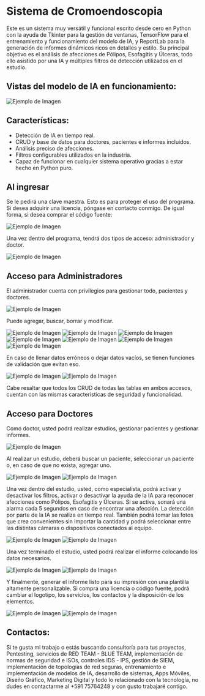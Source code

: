 # Sistema de Cromoendoscopia

Este es un sistema muy versátil y funcional escrito desde cero en Python con la ayuda de Tkinter para la gestión de ventanas, TensorFlow para el entrenamiento y funcionamiento del modelo de IA, y ReportLab para la generación de informes dinámicos ricos en detalles y estilo. Su principal objetivo es el análisis de afecciones de Pólipos, Esofagitis y Úlceras, todo ello asistido por una IA y múltiples filtros de detección utilizados en el estudio.

## Vistas del modelo de IA en funcionamiento:

![Ejemplo de Imagen](imagenes_vista_previa/17.jpg)

## Características:

- Detección de IA en tiempo real.
- CRUD y base de datos para doctores, pacientes e informes incluidos.
- Análisis preciso de afecciones.
- Filtros configurables utilizados en la industria.
- Capaz de funcionar en cualquier sistema operativo gracias a estar hecho en Python puro.

## Al ingresar

Se le pedirá una clave maestra. Esto es para proteger el uso del programa. Si desea adquirir una licencia, póngase en contacto conmigo. De igual forma, si desea comprar el código fuente:

![Ejemplo de Imagen](imagenes_vista_previa/1.jpg)

Una vez dentro del programa, tendrá dos tipos de acceso: administrador y doctor.

![Ejemplo de Imagen](imagenes_vista_previa/2.jpg)

## Acceso para Administradores

El administrador cuenta con privilegios para gestionar todo, pacientes y doctores.

![Ejemplo de Imagen](imagenes_vista_previa/3.jpg)

Puede agregar, buscar, borrar y modificar.

![Ejemplo de Imagen](imagenes_vista_previa/4.jpg)
![Ejemplo de Imagen](imagenes_vista_previa/5.jpg)
![Ejemplo de Imagen](imagenes_vista_previa/6.jpg)
![Ejemplo de Imagen](imagenes_vista_previa/9.jpg)
![Ejemplo de Imagen](imagenes_vista_previa/10.jpg)
![Ejemplo de Imagen](imagenes_vista_previa/11.jpg)
![Ejemplo de Imagen](imagenes_vista_previa/12.jpg)

En caso de llenar datos erróneos o dejar datos vacíos, se tienen funciones de validación que evitan eso.

![Ejemplo de Imagen](imagenes_vista_previa/7.jpg)
![Ejemplo de Imagen](imagenes_vista_previa/8.jpg)

Cabe resaltar que todos los CRUD de todas las tablas en ambos accesos, cuentan con las mismas caracteristicas de seguridad y funcionalidad.

## Acceso para Doctores

Como doctor, usted podrá realizar estudios, gestionar pacientes y gestionar informes.

![Ejemplo de Imagen](imagenes_vista_previa/13.jpg)

Al realizar un estudio, deberá buscar un paciente, seleccionar un paciente o, en caso de que no exista, agregar uno.

![Ejemplo de Imagen](imagenes_vista_previa/14.jpg)
![Ejemplo de Imagen](imagenes_vista_previa/15.jpg)

Una vez dentro del estudio, usted, como especialista, podrá activar y desactivar los filtros, activar o desactivar la ayuda de la IA para reconocer afecciones como Pólipos, Esofagitis y Úlceras. Si se activa, sonará una alarma cada 5 segundos en caso de encontrar una afección. La detección por parte de la IA se realiza en tiempo real. También podrá tomar las fotos que crea convenientes sin importar la cantidad y podrá seleccionar entre las distintas cámaras o dispositivos conectados al equipo.

![Ejemplo de Imagen](imagenes_vista_previa/16.jpg)
![Ejemplo de Imagen](imagenes_vista_previa/17.jpg)

Una vez terminado el estudio, usted podrá realizar el informe colocando los datos necesarios.

![Ejemplo de Imagen](imagenes_vista_previa/18.jpg)
![Ejemplo de Imagen](imagenes_vista_previa/19.jpg)

Y finalmente, generar el informe listo para su impresión con una plantilla altamente personalizable. Si compra una licencia o código fuente, podrá cambiar el logotipo, los servicios, los contactos y la disposición de los elementos.

![Ejemplo de Imagen](imagenes_vista_previa/20.jpg)
![Ejemplo de Imagen](imagenes_vista_previa/21.jpg)

## Contactos:

Si te gusta mi trabajo o estás buscando consultoría para tus proyectos, Pentesting, servicios de RED TEAM - BLUE TEAM, implementación de normas de seguridad e ISOs, controles IDS - IPS, gestión de SIEM, implementación de topologías de red seguras, entrenamiento e implementación de modelos de IA, desarrollo de sistemas, Apps Móviles, Diseño Gráfico, Marketing Digital y todo lo relacionado con la tecnología, no dudes en contactarme al +591 75764248 y con gusto trabajaré contigo.
